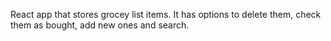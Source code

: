 React app that stores grocey list items. It has options to delete them, check them as bought, add new ones and search.

